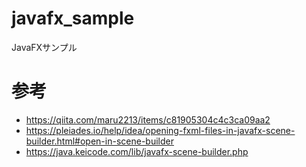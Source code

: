 # javafx_sample
JavaFXサンプル

# 参考
* https://qiita.com/maru2213/items/c81905304c4c3ca09aa2
* https://pleiades.io/help/idea/opening-fxml-files-in-javafx-scene-builder.html#open-in-scene-builder
* https://java.keicode.com/lib/javafx-scene-builder.php
